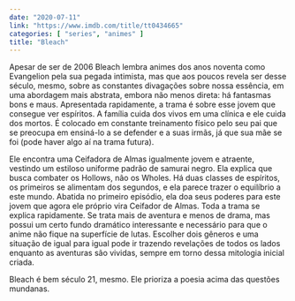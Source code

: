 ```yaml
---
date: "2020-07-11"
link: "https://www.imdb.com/title/tt0434665"
categories: [ "series", "animes" ]
title: "Bleach"
---
```

Apesar de ser de 2006 Bleach lembra animes dos anos noventa como Evangelion pela sua pegada intimista, mas que aos poucos revela ser desse século, mesmo, sobre as constantes divagações sobre nossa essência, em uma abordagem mais abstrata, embora não menos direta: há fantasmas bons e maus. Apresentada rapidamente, a trama é sobre esse jovem que consegue ver espíritos. A família cuida dos vivos em uma clínica e ele cuida dos mortos. É colocado em constante treinamento físico pelo seu pai que se preocupa em ensiná-lo a se defender e a suas irmãs, já que sua mãe se foi (pode haver algo aí na trama futura).

Ele encontra uma Ceifadora de Almas igualmente jovem e atraente, vestindo um estiloso uniforme padrão de samurai negro. Ela explica que busca combater os Hollows, não os Wholes. Há duas classes de espíritos, os primeiros se alimentam dos segundos, e ela parece trazer o equilíbrio a este mundo. Abatida no primeiro episódio, ela doa seus poderes para este jovem que agora ele próprio vira Ceifador de Almas. Toda a trama se explica rapidamente. Se trata mais de aventura e menos de drama, mas possui um certo fundo dramático interessante e necessário para que o anime não fique na superfície de lutas. Escolher dois gêneros e uma situação de igual para igual pode ir trazendo revelações de todos os lados enquanto as aventuras são vividas, sempre em torno dessa mitologia inicial criada.

Bleach é bem século 21, mesmo. Ele prioriza a poesia acima das questões mundanas.
